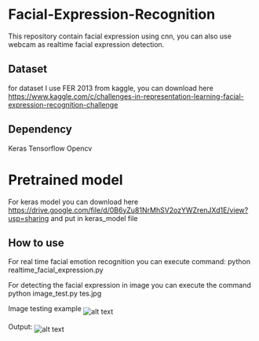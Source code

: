 # Facial-Expression-Recognition
This repository contain facial expression using cnn, you can also use webcam as realtime facial expression detection.

## Dataset
for dataset I use FER 2013 from kaggle, you can download here https://www.kaggle.com/c/challenges-in-representation-learning-facial-expression-recognition-challenge

## Dependency
  Keras
  Tensorflow
  Opencv

# Pretrained model

For keras model you can download here https://drive.google.com/file/d/0B6yZu81NrMhSV2ozYWZrenJXd1E/view?usp=sharing and put in keras_model file

## How to use

For real time facial emotion recognition you can execute command: python realtime_facial_expression.py

For detecting the facial expression in image you can execute the command python image_test.py tes.jpg

Image testing example
<img src="https://img.mobygeek.com/resize/740x-/2019/07/31/researchers-create-software-that-could-identify-fa-2494.jpg" alt="alt text" align="middle"/>

Output:
<img src="https://img.mobygeek.com/resize/740x-/2019/07/31/researchers-create-software-that-could-identify-fa-2494.jpg" alt="alt text" align="middle"/>
